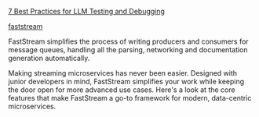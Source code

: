 [7 Best Practices for LLM Testing and Debugging](https://dev.to/petrbrzek/7-best-practices-for-llm-testing-and-debugging-1148)

[faststream](https://github.com/ag2ai/faststream)

FastStream simplifies the process of writing producers and consumers for message queues, handling all the parsing, networking and documentation generation automatically.

Making streaming microservices has never been easier. Designed with junior developers in mind, FastStream simplifies your work while keeping the door open for more advanced use cases. Here's a look at the core features that make FastStream a go-to framework for modern, data-centric microservices.
